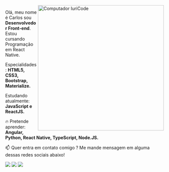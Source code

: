<img src="https://raw.githubusercontent.com/MicaelliMedeiros/micaellimedeiros/master/image/computer-illustration.png" min-width="400px" max-width="400px" width="400px" align="right" alt="Computador IuriCode">

<p align="left">
  Olá, meu nome é Carlos sou <strong>Desenvolvedor Front-end</strong>.<br>
  Estou cursando Programação em React Native.
</p>

<p align="left">
   Especialidades: <strong>HTML5, CSS3, Bootstrap, Materialize.</strong>
</p>

<p align="left">
  Estudando atualmente: <strong>JavaScript e ReactJS.</strong>
</p>

<p align="left">
  🔥 Pretende aprender: <strong>Angular, Python, React Native, TypeScript, Node.JS.</strong>
</p>

<p align="left">
📫  Quer entra em contato comigo ? Me mande mensagem em alguma dessas redes sociais abaixo!
</p>

<p align="left">
<a href="mailto:carlosrobertofs1297@gmail.com" alt="Gmail">
<img src="https://img.shields.io/badge/-iuricodebrasil@gmail.com-e34c41?style=flat-square&labelColor=e34c41&logo=gmail&logoColor=white&link=carlosrobertofs1297@gmail.com" /></a>
  
<a href="https://www.linkedin.com/in/carlosr2k" alt="Linkedin">
<img src="https://img.shields.io/badge/-Iuri%20Silva-blue?style=flat-square&logo=Linkedin&logoColor=white&link=https://www.linkedin.com/in/carlosr2k" /></a>
  
<a href="https://twitter.com/carlos.info1" alt="Twitter">
<img src="https://img.shields.io/badge/-@poesiabro-1ca0f1?style=flat-square&labelColor=1ca0f1&logo=twitter&logoColor=white&link=https://twitter.com/carlos.info1" /></a>
 </p>
 
 
